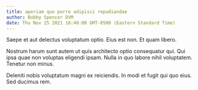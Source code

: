 ```yaml
---
title: aperiam quo porro adipisci repudiandae
author: Bobby Spencer DVM
date: Thu Nov 25 2021 16:40:00 GMT-0500 (Eastern Standard Time)
---
```

Saepe et aut delectus voluptatum optio. Eius est non. Et quam libero.

 Nostrum harum sunt autem ut quis architecto optio consequatur qui. Qui ipsa quae non voluptas eligendi ipsam. Nulla in quo labore nihil voluptatem. Tenetur non minus.

 Deleniti nobis voluptatum magni ex reiciendis. In modi et fugit qui quo eius. Sed ducimus rem.